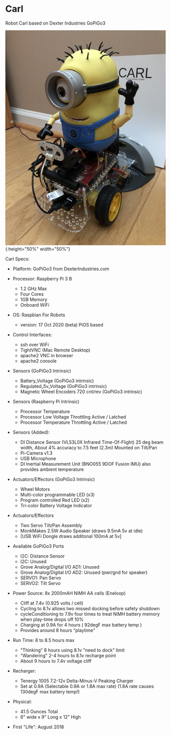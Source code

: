 # Carl
Robot Carl based on Dexter Industries GoPiGo3

![Carl The GoPiGo3 Based Robot](/Graphics/Carl_the_GoPiGo3_robot.jpg?raw=true){:height="50%" width="50%"}

<!---
![Carl The GoPiGo3 Based Robot](/Graphics/2020_Carl_With_Toys.jpg?raw=true)
-->

Carl Specs:

- Platform: GoPiGo3 from DexterIndustries.com

- Processor: Raspberry Pi 3 B
  * 1.2 GHz Max
  * Four Cores
  * 1GB Memory
  * Onboard WiFi

- OS: Raspbian For Robots
  * version: 17 Oct 2020 (beta) PiOS based
 
- Control Interfaces: 
  * ssh over WiFi
  * TightVNC (Mac Remote Desktop)
  * apache2 VNC in browser
  * apache2 console

- Sensors (GoPiGo3 Intrinsic)
  * Battery_Voltage (GoPiGo3 intrinsic)
  * Regulated_5v_Voltage (GoPiGo3 intrinsic)
  * Magnetic Wheel Encoders 720 cnt/rev (GoPiGo3 intrinsic)

- Sensors (Raspberry Pi Intrinsic)  
  * Processor Temperature 
  * Processor Low Voltage Throttling Active / Latched
  * Processor Temperature Throttling Active / Latched
  
- Sensors (Added):
  * DI Distance Sensor (VL53L0X Infrared Time-Of-Flight)
    25 deg beam width, About 4% accuracy to 7.5 feet (2.3m) 
    Mounted on Tilt/Pan
  * Pi-Camera v1.3
  * USB Microphone
  * DI Inertial Measurement Unit (BNO055 9DOF Fusion IMU)
    also provides ambient temperature 
  
- Actuators/Effectors (GoPiGo3 Intrinsic)
  * Wheel Motors
  * Multi-color programmable LED (x3)
  * Program controlled Red LED (x2)
  * Tri-color Battery Voltage Indicator

- Actuators/Effectors 
  * Two Servo Tilt/Pan Assembly
  * MonkMakes 2.5W Audio Speaker (draws 9.5mA 5v at idle)
  * [USB WiFi Dongle draws additonal 100mA at 5v] 
  
- Available GoPiGo3 Ports
  * I2C: Distance Sensor
  * I2C: Unused
  * Grove Analog/Digital I/O AD1: Unused
  * Grove Analog/Digital I/O AD2: Unused (pwr/gnd for speaker)
  * SERVO1: Pan Servo
  * SERVO2: Tilt Servo

- Power Source: 8x 2000mAH NiMH AA cells (Eneloop)
  * Cliff at 7.4v (0.925 volts / cell)
  * Cycling to 8.1v allows two missed docking before safety shutdown
  * cycleConditioning to 7.9v four times to treat NiMH battery memory 
    when play-time drops off 10%
  * Charging at 0.9A for 4 hours ( 92degF max battery temp )
  * Provides around 8 hours "playtime"
  
- Run Time: 8 to 8.5 hours max 
  * "Thinking" 8 hours using 8.1v "need to dock" limit
  * "Wandering" 2-4 hours to 8.1v recharge point
  * About 9 hours to 7.4v voltage cliff

- Recharger:  
  * Tenergy 1005 7.2-12v Delta-Minus-V Peaking Charger
  * Set at 0.9A (Selectable 0.9A or 1.8A max rate)
    (1.8A rate causes 130degF max battery temp!)

- Physical:
  * 41.5 Ounces Total
  * 6" wide x 9" Long x 12" High

- First "Life": August 2018 
